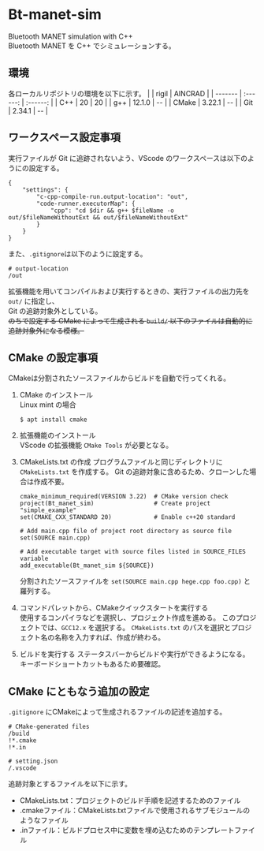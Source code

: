# Bt-manet-sim
Bluetooth MANET simulation with C++  
Bluetooth MANET を C++ でシミュレーションする。

## 環境
各ローカルリポジトリの環境を以下に示す。
|         |  rigil   | AINCRAD  |
| ------- | :------: | :------: |
|  C++    |    20    |    20    |
|  g++    |  12.1.0  |    --    |
|  CMake  |  3.22.1  |    --    |
|  Git    |  2.34.1  |    --    |



## ワークスペース設定事項
実行ファイルが Git に追跡されないよう、VScode のワークスペースは以下のようにの設定する。

```
{
    "settings": {
        "c-cpp-compile-run.output-location": "out",
        "code-runner.executorMap": {            
            "cpp": "cd $dir && g++ $fileName -o out/$fileNameWithoutExt && out/$fileNameWithoutExt"
        }
    }
}
```

また、`.gitignore`は以下のように設定する。

```
# output-location
/out
```


拡張機能を用いてコンパイルおよび実行するときの、実行ファイルの出力先を `out/` に指定し、  
Git の追跡対象外としている。  
~~のちで設定する CMake によって生成される `build/` 以下のファイルは自動的に追跡対象外になる模様。~~

## CMake の設定事項
CMakeは分割されたソースファイルからビルドを自動で行ってくれる。

1. CMake のインストール  
    Linux mint の場合
    ```
    $ apt install cmake
    ```

2. 拡張機能のインストール  
    VScode の拡張機能 `CMake Tools` が必要となる。

3. CMakeLists.txt の作成
    プログラムファイルと同じディレクトリに `CMakeLists.txt` を作成する。
    Git の追跡対象に含めるため、クローンした場合は作成不要。
    ```
    cmake_minimum_required(VERSION 3.22)  # CMake version check
    project(Bt_manet_sim)                 # Create project "simple_example"
    set(CMAKE_CXX_STANDARD 20)            # Enable c++20 standard

    # Add main.cpp file of project root directory as source file
    set(SOURCE main.cpp)

    # Add executable target with source files listed in SOURCE_FILES variable
    add_executable(Bt_manet_sim ${SOURCE})
    ```
    分割されたソースファイルを `set(SOURCE main.cpp hege.cpp foo.cpp)` と羅列する。

4. コマンドパレットから、CMakeクイックスタートを実行する  
    使用するコンパイラなどを選択し、プロジェクト作成を進める。
    このプロジェクトでは、`GCC12.x` を選択する。
    `CMakeLists.txt` のパスを選択とプロジェクト名の名称を入力すれば、作成が終わる。

5. ビルドを実行する
    ステータスバーからビルドや実行ができるようになる。
    キーボードショートカットもあるため要確認。

## CMake にともなう追加の設定
`.gitignore` にCMakeによって生成されるファイルの記述を追加する。
```
# CMake-generated files
/build
!*.cmake
!*.in

# setting.json
/.vscode
```

追跡対象とするファイルを以下に示す。
- CMakeLists.txt：プロジェクトのビルド手順を記述するためのファイル
- .cmakeファイル：CMakeLists.txtファイルで使用されるサブモジュールのようなファイル
- .inファイル：ビルドプロセス中に変数を埋め込むためのテンプレートファイル
